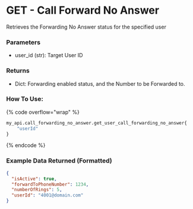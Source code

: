 # GET - Call Forward No Answer

Retrieves the Forwarding No Answer status for the specified user

### Parameters&#x20;

* user\_id (str): Target User ID

### Returns

* Dict: Forwarding enabled status, and the Number to be Forwarded to.

### How To Use:

{% code overflow="wrap" %}
```python
my_api.call_forwarding_no_answer.get_user_call_forwarding_no_answer{
    "userId"
}

```
{% endcode %}

### Example Data Returned (Formatted)

```json
{
  "isActive": true,
  "forwardToPhoneNumber": 1234,
  "numberOfRings": 5,
  "userId": "4001@domain.com"
}

```